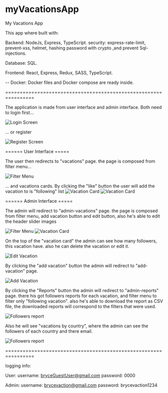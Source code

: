 # myVacationsApp

My Vacations App

This app where built with:

Backend: NodeJs, Express, TypeScript.
security: express-rate-limit, prevent-xss, helmet, hashing password with crypto ,and prevent Sql-injections.

Database: SQL.

Frontend: React, Express, Redux, SASS, TypeScript.

-- Docker: Docker files and Docker compose are ready inside.

================================================================

The application is made from user interface and admin interface.
Both need to login first...

![Login Screen](/screenshots/login.png)

... or register

![Register Screen](/screenshots/register.png)

====== User Interface =====

The user then redirects to "vacations" page.
the page is composed from filter menu...

![Filter Menu](/screenshots/userFilter.png)

... and vacations cards.
By clicking the "like" button the user will add the vacation to is "following" list
![Vacation Card](/screenshots/userVacationCard.png)
![Vacation Card](/screenshots/userVacationCardOpen.png)

====== Admin Interface =====

The admin will redirect to "admin-vacations" page.
the page is composed from filter menu, add vacation button and edit button, also he's able to edit the header slider images

![Filter Menu](/screenshots/adminFilter.png)
![Vacation Card](/screenshots/adminAddVacation.png)

On the top of the "vacation card" the admin can see how many followers, this vacation have.
also he can delete the vacation or edit it.

![Edit Vacation](/screenshots/adminVacationEdit.png)

By clicking the "add vacation" button the admin will redirect to "add-vacation" page.

![Add Vacation](/screenshots/adminAddVacation.png)

By clicking the "Reports" button the admin will redirect to "admin-reports" page.
there his got followers reports for each vacation, and filter menu to filter only "following vacation".
also he's able to download the report as CSV file, the downloaded reports will correspond to the filters that were used.

![Followers report](/screenshots/adminVacationFollowers.png)

Also he will see "vacations by country",
where the admin can see the followers of each country and there email.

![Followers report](/screenshots/AdminCountryFollowers.png)

================================================================

logging info:

User:
username: bryceGuestUser@gmail.com
password: 0000

Admin:
username: brycevaction@gmail.com
password: brycevaction1234
